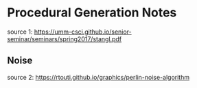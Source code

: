 # Procedural Generation Notes
source 1: https://umm-csci.github.io/senior-seminar/seminars/spring2017/stangl.pdf


## Noise
source 2: https://rtouti.github.io/graphics/perlin-noise-algorithm

